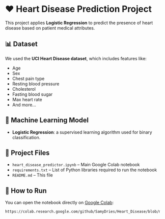 # ❤️ Heart Disease Prediction Project

This project applies **Logistic Regression** to predict the presence of heart disease based on patient medical attributes.

## 📊 Dataset

We used the **UCI Heart Disease dataset**, which includes features like:
- Age
- Sex
- Chest pain type
- Resting blood pressure
- Cholesterol
- Fasting blood sugar
- Max heart rate
- And more...

## 🧠 Machine Learning Model

- **Logistic Regression**: a supervised learning algorithm used for binary classification.

## 📁 Project Files

- `heart_disease_predictor.ipynb` – Main Google Colab notebook
- `requirements.txt` – List of Python libraries required to run the notebook
- `README.md` – This file

## 🚀 How to Run

You can open the notebook directly on [Google Colab](https://colab.research.google.com/):

```bash
https://colab.research.google.com/github/SamyDries/Heart_Disease/blob/main/heart_disease_predictor.ipynb
